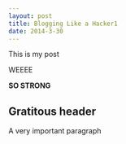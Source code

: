 ```yaml
---
layout: post
title: Blogging Like a Hacker1
date: 2014-3-30
---
```


This is my post

WEEEE

**SO STRONG**

## Gratitous header

A very important paragraph
